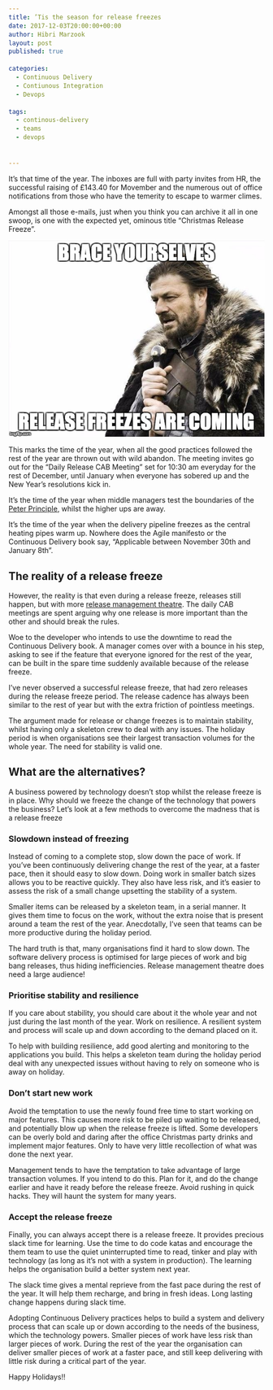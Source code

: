 ```yaml
---
title: ’Tis the season for release freezes
date: 2017-12-03T20:00:00+00:00
author: Hibri Marzook
layout: post
published: true

categories:
  - Continuous Delivery
  - Contiunous Integration
  - Devops

tags:
  - continous-delivery
  - teams
  - devops


---
```


It’s that time of the year. The inboxes are full with party invites from HR, the successful raising of £143.40 for Movember and the  numerous out of office notifications from those who have the temerity to escape to warmer climes.

Amongst all those e-mails, just when you think you can archive it all in one swoop, is one with the expected yet, ominous title “Christmas Release Freeze”.

![](/public/images/release-freezes-are-coming-large.jpg)


This marks the time of the year, when all the good practices followed the rest of the year are thrown out with wild abandon. The meeting invites go out for the “Daily Release CAB Meeting” set for 10:30 am everyday for the rest of December, until January when everyone has sobered up and the New Year’s resolutions kick in. 

It’s the time of the year when middle managers test the boundaries of the [Peter Principle](https://en.wikipedia.org/wiki/Peter_principle), whilst the higher ups are away. 

It’s the time of the year when the delivery pipeline freezes as the central heating pipes warm up. Nowhere does the Agile manifesto or the Continuous Delivery book say, “Applicable between November 30th and January 8th”. 

## The reality of a release freeze
However, the reality is that even during a release freeze, releases still happen, but with more [release management theatre](https://continuousdelivery.com/2013/08/risk-management-theatre/). The daily CAB meetings are spent arguing why one release is more important than the other and should break the rules. 

Woe to the developer who intends to use the downtime to read the Continuous Delivery book. A manager comes over with a bounce in his step, asking to see if the feature that everyone ignored for the rest of the year, can be built in the spare time suddenly available because of the release freeze. 

I’ve never observed a successful release freeze, that had zero releases during the release freeze period. The release cadence has always been similar to the rest of year but with the extra friction of pointless meetings. 

The argument made for release or change freezes is to maintain stability, whilst having only a skeleton crew to deal with any issues. The holiday period is when organisations see their largest transaction volumes for the whole year. The need for stability is valid one. 

## What are the alternatives?
A business powered by technology doesn’t stop whilst the release freeze is in place. Why should we freeze the change of the technology that powers the business?
Let’s look at a few methods to overcome the madness that is a release freeze

### Slowdown instead of freezing
Instead of coming to a complete stop, slow down the pace of work. If you’ve been continuously delivering change the rest of the year, at a faster pace, then it should easy to slow down. 
Doing work in smaller batch sizes allows you to be reactive quickly. They also have less risk, and it’s easier to assess the risk of a small change upsetting the stability of a system. 
  
Smaller items can be released by a skeleton team, in a serial manner. It gives them time to focus on the work, without the extra noise that is present around a team the rest of the year. Anecdotally, I’ve seen that teams can be more productive during the holiday period.

The hard truth is that, many organisations find it hard to slow down. The software delivery process is optimised for large pieces of work and big bang releases, thus hiding inefficiencies. Release management theatre does need a large audience!

### Prioritise stability and resilience
If you care about stability, you should care about it the whole year and not just during the last month of the year. Work on resilience. A resilient system and process will scale up and down according to the demand placed on it. 

To help with building resilience, add good alerting and monitoring to the applications you build. This helps a skeleton team during the holiday period deal with any unexpected issues without having to rely on someone who is away on holiday. 

### Don’t start new work
Avoid the temptation to use the newly found free time to start working on major features. This causes more risk to be piled up waiting to be released, and potentially blow up when the release freeze is lifted. Some developers can be overly bold and daring after the office Christmas party drinks and implement major features. Only to have very little recollection of what was done the next year. 

Management tends to have the temptation to take advantage of large transaction volumes. If you intend to do this. Plan for it, and do the change earlier and have it ready before the release freeze. Avoid rushing in quick hacks. They will haunt the system for many years.

### Accept the release freeze 
Finally, you can always accept there is a release freeze. It provides precious slack time for learning. Use the time to do code katas and encourage the them team to use the quiet uninterrupted time to read, tinker and play with technology (as long as it’s not with a system in production). The learning helps the organisation build a better system next year. 

The slack time gives a mental reprieve from the fast pace during the rest of the year. It will help them recharge, and bring in fresh ideas. Long lasting change happens during slack time. 

Adopting Continuous Delivery practices helps to build a system and delivery process that can scale up or down according to the needs of the business, which the technology powers. Smaller pieces of work have less risk than larger pieces of work. During the rest of the year the organisation can deliver smaller pieces of work at a faster pace, and still keep delivering with little risk during a critical part of the year.

Happy Holidays!!



